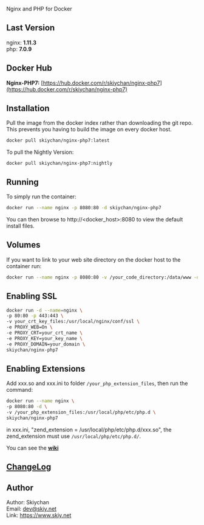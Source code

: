 Nginx and PHP for Docker

## Last Version
nginx: **1.11.3**   
php:   **7.0.9**

## Docker Hub   
**Nginx-PHP7:** [https://hub.docker.com/r/skiychan/nginx-php7](https://hub.docker.com/r/skiychan/nginx-php7)   
   
## Installation
Pull the image from the docker index rather than downloading the git repo. This prevents you having to build the image on every docker host.
```sh
docker pull skiychan/nginx-php7:latest
```

To pull the Nightly Version:   
```
docker pull skiychan/nginx-php7:nightly
```

## Running
To simply run the container:
```sh
docker run --name nginx -p 8080:80 -d skiychan/nginx-php7
```
You can then browse to http://\<docker_host\>:8080 to view the default install files.

## Volumes
If you want to link to your web site directory on the docker host to the container run:
```sh
docker run --name nginx -p 8080:80 -v /your_code_directory:/data/www -d skiychan/nginx-php7
```

## Enabling SSL
```sh
docker run -d --name=nginx \
-p 80:80 -p 443:443 \
-v your_crt_key_files:/usr/local/nginx/conf/ssl \
-e PROXY_WEB=On \
-e PROXY_CRT=your_crt_name \
-e PROXY_KEY=your_key_name \
-e PROXY_DOMAIN=your_domain \
skiychan/nginx-php7
```

## Enabling Extensions
Add xxx.so and xxx.ini to folder ```/your_php_extension_files```, then run the command:   
```sh
docker run --name nginx \
-p 8080:80 -d \
-v /your_php_extension_files:/usr/local/php/etc/php.d \
skiychan/nginx-php7
```
in xxx.ini, "zend_extension = /usr/local/php/etc/php.d/xxx.so", the zend_extension must use ```/usr/local/php/etc/php.d/```.

You can see the **[wiki](https://github.com/skiy-dockerfile/nginx-php7/wiki/Question-&-Answer)**

## [ChangeLog](changelogs.md)
  

## Author
Author: Skiychan    
Email:  dev@skiy.net       
Link:   https://www.skiy.net
